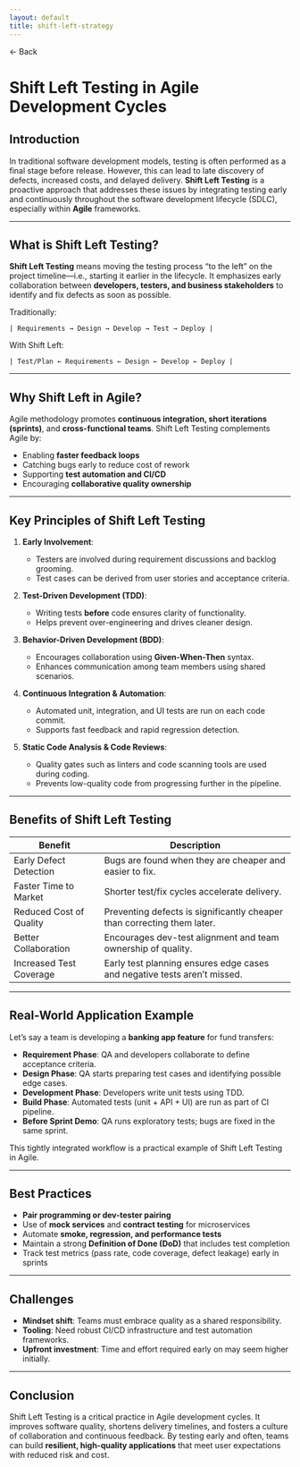 ```yaml
---
layout: default
title: shift-left-strategy
---
```


<a href="https://anish7600.github.io/technical-writeups" style="text-decoration: none;">← Back</a>


#  Shift Left Testing in Agile Development Cycles

## Introduction

In traditional software development models, testing is often performed as a final stage before release. However, this can lead to late discovery of defects, increased costs, and delayed delivery. **Shift Left Testing** is a proactive approach that addresses these issues by integrating testing early and continuously throughout the software development lifecycle (SDLC), especially within **Agile** frameworks.

---

## What is Shift Left Testing?

**Shift Left Testing** means moving the testing process “to the left” on the project timeline—i.e., starting it earlier in the lifecycle. It emphasizes early collaboration between **developers, testers, and business stakeholders** to identify and fix defects as soon as possible.

Traditionally:

```
| Requirements → Design → Develop → Test → Deploy |
```

With Shift Left:

```
| Test/Plan ← Requirements ← Design ← Develop ← Deploy |
```

---

## Why Shift Left in Agile?

Agile methodology promotes **continuous integration, short iterations (sprints)**, and **cross-functional teams**. Shift Left Testing complements Agile by:

* Enabling **faster feedback loops**
* Catching bugs early to reduce cost of rework
* Supporting **test automation and CI/CD**
* Encouraging **collaborative quality ownership**

---

## Key Principles of Shift Left Testing

1. **Early Involvement**:

   * Testers are involved during requirement discussions and backlog grooming.
   * Test cases can be derived from user stories and acceptance criteria.

2. **Test-Driven Development (TDD)**:

   * Writing tests **before** code ensures clarity of functionality.
   * Helps prevent over-engineering and drives cleaner design.

3. **Behavior-Driven Development (BDD)**:

   * Encourages collaboration using **Given-When-Then** syntax.
   * Enhances communication among team members using shared scenarios.

4. **Continuous Integration & Automation**:

   * Automated unit, integration, and UI tests are run on each code commit.
   * Supports fast feedback and rapid regression detection.

5. **Static Code Analysis & Code Reviews**:

   * Quality gates such as linters and code scanning tools are used during coding.
   * Prevents low-quality code from progressing further in the pipeline.

---

## Benefits of Shift Left Testing

| Benefit                    | Description                                                              |
| -------------------------- | ------------------------------------------------------------------------ |
|  Early Defect Detection  | Bugs are found when they are cheaper and easier to fix.                  |
|  Faster Time to Market    | Shorter test/fix cycles accelerate delivery.                             |
|  Reduced Cost of Quality | Preventing defects is significantly cheaper than correcting them later.  |
|  Better Collaboration    | Encourages dev-test alignment and team ownership of quality.             |
|  Increased Test Coverage | Early test planning ensures edge cases and negative tests aren’t missed. |

---

## Real-World Application Example

Let’s say a team is developing a **banking app feature** for fund transfers:

* **Requirement Phase**: QA and developers collaborate to define acceptance criteria.
* **Design Phase**: QA starts preparing test cases and identifying possible edge cases.
* **Development Phase**: Developers write unit tests using TDD.
* **Build Phase**: Automated tests (unit + API + UI) are run as part of CI pipeline.
* **Before Sprint Demo**: QA runs exploratory tests; bugs are fixed in the same sprint.

This tightly integrated workflow is a practical example of Shift Left Testing in Agile.

---

## Best Practices

* **Pair programming or dev-tester pairing**
* Use of **mock services** and **contract testing** for microservices
* Automate **smoke, regression, and performance tests**
* Maintain a strong **Definition of Done (DoD)** that includes test completion
* Track test metrics (pass rate, code coverage, defect leakage) early in sprints

---

## Challenges

* **Mindset shift**: Teams must embrace quality as a shared responsibility.
* **Tooling**: Need robust CI/CD infrastructure and test automation frameworks.
* **Upfront investment**: Time and effort required early on may seem higher initially.

---

## Conclusion

Shift Left Testing is a critical practice in Agile development cycles. It improves software quality, shortens delivery timelines, and fosters a culture of collaboration and continuous feedback. By testing early and often, teams can build **resilient, high-quality applications** that meet user expectations with reduced risk and cost.
